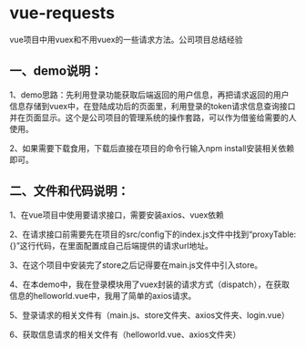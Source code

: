 # vue-requests
vue项目中用vuex和不用vuex的一些请求方法。公司项目总结经验

## 一、demo说明：
1、demo思路：先利用登录功能获取后端返回的用户信息，再把请求返回的用户信息存储到vuex中，在登陆成功后的页面里，利用登录的token请求信息查询接口并在页面显示。这个是公司项目的管理系统的操作套路，可以作为借鉴给需要的人使用。

2、如果需要下载食用，下载后直接在项目的命令行输入npm install安装相关依赖即可。

## 二、文件和代码说明：
1、在vue项目中使用要请求接口，需要安装axios、vuex依赖

2、在请求接口前需要先在项目的src/config下的index.js文件中找到“proxyTable: {}”这行代码，在里面配置成自己后端提供的请求url地址。

3、在这个项目中安装完了store之后记得要在main.js文件中引入store。

4、在本demo中，我在登录模块用了vuex封装的请求方式（dispatch），在获取信息的helloworld.vue中，我用了简单的axios请求。

5、登录请求的相关文件有（main.js、store文件夹、axios文件夹、login.vue）

6、获取信息请求的相关文件有（helloworld.vue、axios文件夹）

